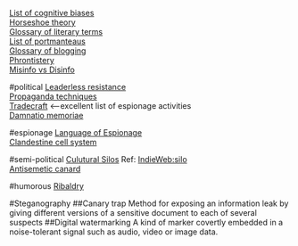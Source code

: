 [List of cognitive biases](https://en.wikipedia.org/wiki/List_of_cognitive_biases)  
[Horseshoe theory](https://en.wikipedia.org/wiki/Horseshoe_theory)  
[Glossary of literary terms](https://literaryterms.net/glossary-of-literary-terms/)  
[List of portmanteaus](https://en.wikipedia.org/wiki/List_of_portmanteaus)  
[Glossary of blogging](https://en.wikipedia.org/wiki/Glossary_of_blogging)  
[Phrontistery](https://phrontistery.info)  
[Misinfo vs Disinfo](https://www.dictionary.com/e/misinformation-vs-disinformation-get-informed-on-the-difference/)   

#political
[Leaderless resistance](https://en.wikipedia.org/wiki/Leaderless_resistance)  
[Propaganda techniques](https://en.wikipedia.org/wiki/Propaganda_techniques)  
[Tradecraft](https://en.wikipedia.org/wiki/Tradecraft)  <--excellent list of espionage activities  
[Damnatio memoriae](https://en.wikipedia.org/wiki/Damnatio_memoriae)  

#espionage
[Language of Espionage](https://www.spymuseum.org/education-programs/spy-resources/language-of-espionage/)  
[Clandestine cell system](https://en.wikipedia.org/wiki/Clandestine_cell_system)  

#semi-political
[Culutural Silos](https://evenifiwalkalone.com/2010/08/cultural-silos/)  Ref: [IndieWeb:silo](https://indieweb.org/silo)  
[Antisemetic canard](https://en.wikipedia.org/wiki/Antisemitic_canard)  

#humorous
[Ribaldry](https://en.wikipedia.org/wiki/Ribaldry)  

#Steganography
##Canary trap
Method for exposing an information leak by giving different versions of a sensitive document to each of several suspects
##Digital watermarking
A kind of marker covertly embedded in a noise-tolerant signal such as audio, video or image data. 